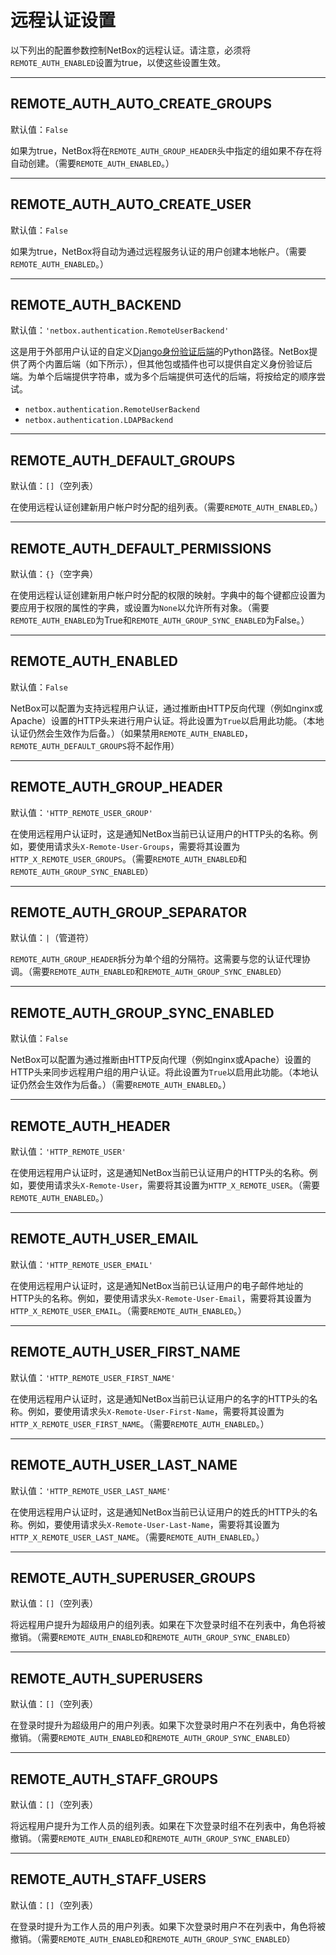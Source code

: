 # 远程认证设置

以下列出的配置参数控制NetBox的远程认证。请注意，必须将`REMOTE_AUTH_ENABLED`设置为true，以使这些设置生效。

---

## REMOTE_AUTH_AUTO_CREATE_GROUPS

默认值：`False`

如果为true，NetBox将在`REMOTE_AUTH_GROUP_HEADER`头中指定的组如果不存在将自动创建。（需要`REMOTE_AUTH_ENABLED`。）

---

## REMOTE_AUTH_AUTO_CREATE_USER

默认值：`False`

如果为true，NetBox将自动为通过远程服务认证的用户创建本地帐户。（需要`REMOTE_AUTH_ENABLED`。）

---

## REMOTE_AUTH_BACKEND

默认值：`'netbox.authentication.RemoteUserBackend'`

这是用于外部用户认证的自定义[Django身份验证后端](https://docs.djangoproject.com/en/stable/topics/auth/customizing/)的Python路径。NetBox提供了两个内置后端（如下所示），但其他包或插件也可以提供自定义身份验证后端。为单个后端提供字符串，或为多个后端提供可迭代的后端，将按给定的顺序尝试。

* `netbox.authentication.RemoteUserBackend`
* `netbox.authentication.LDAPBackend`

---

## REMOTE_AUTH_DEFAULT_GROUPS

默认值：`[]`（空列表）

在使用远程认证创建新用户帐户时分配的组列表。（需要`REMOTE_AUTH_ENABLED`。）

---

## REMOTE_AUTH_DEFAULT_PERMISSIONS

默认值：`{}`（空字典）

在使用远程认证创建新用户帐户时分配的权限的映射。字典中的每个键都应设置为要应用于权限的属性的字典，或设置为`None`以允许所有对象。（需要`REMOTE_AUTH_ENABLED`为True和`REMOTE_AUTH_GROUP_SYNC_ENABLED`为False。）

---

## REMOTE_AUTH_ENABLED

默认值：`False`

NetBox可以配置为支持远程用户认证，通过推断由HTTP反向代理（例如nginx或Apache）设置的HTTP头来进行用户认证。将此设置为`True`以启用此功能。（本地认证仍然会生效作为后备。）（如果禁用`REMOTE_AUTH_ENABLED`，`REMOTE_AUTH_DEFAULT_GROUPS`将不起作用）

---

## REMOTE_AUTH_GROUP_HEADER

默认值：`'HTTP_REMOTE_USER_GROUP'`

在使用远程用户认证时，这是通知NetBox当前已认证用户的HTTP头的名称。例如，要使用请求头`X-Remote-User-Groups`，需要将其设置为`HTTP_X_REMOTE_USER_GROUPS`。（需要`REMOTE_AUTH_ENABLED`和`REMOTE_AUTH_GROUP_SYNC_ENABLED`）

---

## REMOTE_AUTH_GROUP_SEPARATOR

默认值：`|`（管道符）

`REMOTE_AUTH_GROUP_HEADER`拆分为单个组的分隔符。这需要与您的认证代理协调。（需要`REMOTE_AUTH_ENABLED`和`REMOTE_AUTH_GROUP_SYNC_ENABLED`）

---

## REMOTE_AUTH_GROUP_SYNC_ENABLED

默认值：`False`

NetBox可以配置为通过推断由HTTP反向代理（例如nginx或Apache）设置的HTTP头来同步远程用户组的用户认证。将此设置为`True`以启用此功能。（本地认证仍然会生效作为后备。）（需要`REMOTE_AUTH_ENABLED`。）

---

## REMOTE_AUTH_HEADER

默认值：`'HTTP_REMOTE_USER'`

在使用远程用户认证时，这是通知NetBox当前已认证用户的HTTP头的名称。例如，要使用请求头`X-Remote-User`，需要将其设置为`HTTP_X_REMOTE_USER`。（需要`REMOTE_AUTH_ENABLED`。）

---

## REMOTE_AUTH_USER_EMAIL

默认值：`'HTTP_REMOTE_USER_EMAIL'`

在使用远程用户认证时，这是通知NetBox当前已认证用户的电子邮件地址的HTTP头的名称。例如，要使用请求头`X-Remote-User-Email`，需要将其设置为`HTTP_X_REMOTE_USER_EMAIL`。（需要`REMOTE_AUTH_ENABLED`。）

---

## REMOTE_AUTH_USER_FIRST_NAME

默认值：`'HTTP_REMOTE_USER_FIRST_NAME'`

在使用远程用户认证时，这是通知NetBox当前已认证用户的名字的HTTP头的名称。例如，要使用请求头`X-Remote-User-First-Name`，需要将其设置为`HTTP_X_REMOTE_USER_FIRST_NAME`。（需要`REMOTE_AUTH_ENABLED`。）

---

## REMOTE_AUTH_USER_LAST_NAME

默认值：`'HTTP_REMOTE_USER_LAST_NAME'`

在使用远程用户认证时，这是通知NetBox当前已认证用户的姓氏的HTTP头的名称。例如，要使用请求头`X-Remote-User-Last-Name`，需要将其设置为`HTTP_X_REMOTE_USER_LAST_NAME`。（需要`REMOTE_AUTH_ENABLED`。）

---

## REMOTE_AUTH_SUPERUSER_GROUPS

默认值：`[]`（空列表）

将远程用户提升为超级用户的组列表。如果在下次登录时组不在列表中，角色将被撤销。（需要`REMOTE_AUTH_ENABLED`和`REMOTE_AUTH_GROUP_SYNC_ENABLED`）

---

## REMOTE_AUTH_SUPERUSERS

默认值：`[]`（空列表）

在登录时提升为超级用户的用户列表。如果下次登录时用户不在列表中，角色将被撤销。（需要`REMOTE_AUTH_ENABLED`和`REMOTE_AUTH_GROUP_SYNC_ENABLED`）

---

## REMOTE_AUTH_STAFF_GROUPS

默认值：`[]`（空列表）

将远程用户提升为工作人员的组列表。如果在下次登录时组不在列表中，角色将被撤销。（需要`REMOTE_AUTH_ENABLED`和`REMOTE_AUTH_GROUP_SYNC_ENABLED`）

---

## REMOTE_AUTH_STAFF_USERS

默认值：`[]`（空列表）

在登录时提升为工作人员的用户列表。如果下次登录时用户不在列表中，角色将被撤销。（需要`REMOTE_AUTH_ENABLED`和`REMOTE_AUTH_GROUP_SYNC_ENABLED`）
